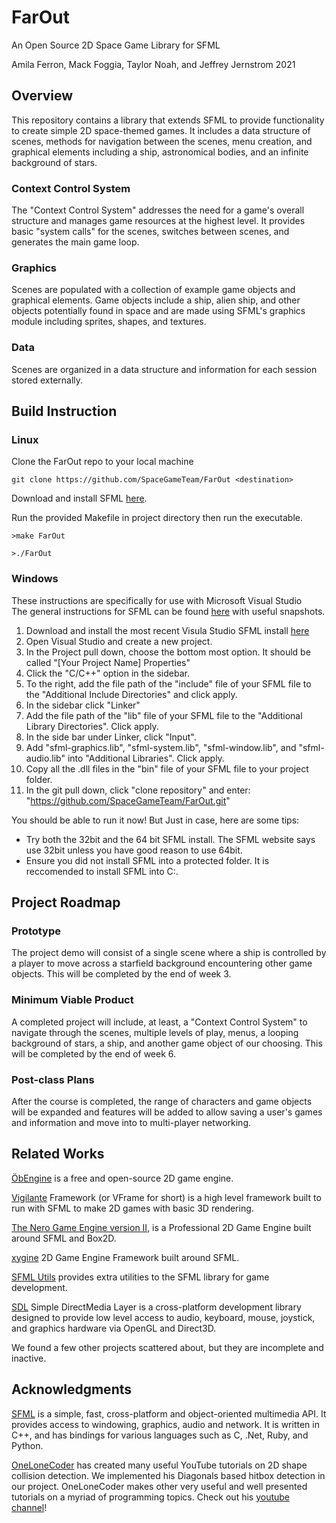 # FarOut
An Open Source 2D Space Game Library for SFML 

Amila Ferron, Mack Foggia, Taylor Noah, and Jeffrey Jernstrom 2021

## Overview

This repository contains a library that extends SFML to provide functionality to create simple 2D space-themed games. It includes a data structure of scenes, methods for navigation between the scenes, menu creation, and graphical elements including a ship, astronomical bodies, and an infinite background of stars.

### Context Control System

The "Context Control System" addresses the need for a game's overall structure and manages game resources at the highest level. It provides basic "system calls" for the scenes, switches between scenes, and generates the main game loop. 

### Graphics

Scenes are populated with a collection of example game objects and graphical elements. Game objects include a ship, alien ship, and other objects potentially found in space and are made using SFML's graphics module including sprites, shapes, and textures. 
### Data

Scenes are organized in a data structure and information for each session stored externally.


## Build Instruction

### Linux

Clone the FarOut repo to your local machine
~~~
git clone https://github.com/SpaceGameTeam/FarOut <destination>
~~~

Download and install SFML <a href=https://www.sfml-dev.org/tutorials/2.5/start-linux.php>here</a>.

Run the provided Makefile in project directory then run the executable.
~~~
>make FarOut

>./FarOut
~~~

### Windows  
These instructions are specifically for use with Microsoft Visual Studio  
The general instructions for SFML can be found [here](https://www.sfml-dev.org/tutorials/2.5/start-vc.php) with useful snapshots.  
1) Download and install the most recent Visula Studio SFML install [here](https://www.sfml-dev.org/download/sfml/2.5.1/)  
2) Open Visual Studio and create a new project.  
3) In the Project pull down, choose the bottom most option. It should be called "[Your Project Name] Properties"  
4) Click the "C/C++" option in the sidebar.  
5) To the right, add the file path of the "include" file of your SFML file to the "Additional Include Directories" and click apply.  
6) In the sidebar click "Linker"  
7) Add the file path of the  "lib" file of your SFML file to the "Additional Library Directories". Click apply.
8) In the side bar under Linker, click "Input".   
9) Add "sfml-graphics.lib", "sfml-system.lib", "sfml-window.lib", and "sfml-audio.lib" into "Additional Libraries". Click apply.  
10) Copy all the .dll files in the "bin" file of your SFML file to your project folder.  
11) In the git pull down, click "clone repository" and enter: "https://github.com/SpaceGameTeam/FarOut.git"  

You should be able to run it now! But Just in case, here are some tips:
- Try both the 32bit and the 64 bit SFML install. The SFML website says use 32bit unless you have good reason to use 64bit.
- Ensure you did not install SFML into a protected folder. It is reccomended to install SFML into C:\.


## Project Roadmap

### Prototype

The project demo will consist of a single scene where a ship is controlled by a player to move across a starfield background encountering other game objects. This will be completed by the end of week 3.

### Minimum Viable Product

A completed project will include, at least, a "Context Control System" to navigate through the scenes, multiple levels of play, menus, a looping background of stars, a ship, and another game object of our choosing. This will be completed by the end of week 6.

### Post-class Plans

After the course is completed, the range of characters and game objects will be expanded and features will be added to allow saving a user's games and information and move into to multi-player networking.


## Related Works

[ÖbEngine](https://github.com/ObEngine/ObEngine) is a free and open-source 2D game engine.

[Vigilante](https://github.com/gamepopper/Vigilante-Game-Framework) Framework (or VFrame for short) is a high level framework built to run with SFML to make 2D games with basic 3D rendering.

[The Nero Game Engine version II](https://github.com/NeroGames/Nero-Game-Engineu), is a Professional 2D Game Engine built around SFML and Box2D.

[xygine](https://github.com/fallahn/xygine) 2D Game Engine Framework built around SFML.

[SFML Utils](https://github.com/Krozark/SFML-utils) provides extra utilities to the SFML library for game development.

[SDL](https://www.libsdl.org/) Simple DirectMedia Layer is a cross-platform development library designed to provide low level access to audio, keyboard, mouse, joystick, and graphics hardware via OpenGL and Direct3D.

We found a few other projects scattered about, but they are incomplete and inactive.

## Acknowledgments 

[SFML](https://github.com/SFML/SFML) is a simple, fast, cross-platform and object-oriented multimedia API. It provides access to windowing, graphics, audio and network. It is written in C++, and has bindings for various languages such as C, .Net, Ruby, and Python.

[OneLoneCoder](https://github.com/OneLoneCoder) has created many useful YouTube tutorials on 2D shape collision detection. We implemented his Diagonals based hitbox detection in our project. OneLoneCoder makes other very useful and well presented tutorials on a myriad of programming topics. Check out his [youtube channel](https://www.youtube.com/channel/UC-yuWVUplUJZvieEligKBkA)! 
